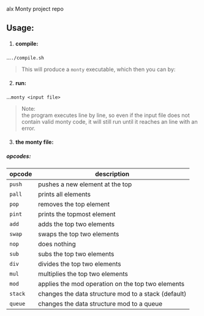 alx Monty project repo

## Usage:

1. #### compile:

...```./compile.sh```

> This will produce a `monty` executable, which then you can by:

2. #### run:

...```monty <input file>```

> Note:  
the program executes line by line,
so even if the input file does not contain valid monty code,
it will still run until it reaches an line with an error.

3. #### the monty file:

##### opcodes:

|opcode|description|
|------|-----------|
|`push` <int>|pushes a new element at the top|
|`pall`  |prints all elements|
|`pop`   |removes the top element|
|`pint`  |prints the topmost element|
|`add`   | adds the top two elements|
|`swap`  |swaps the top two elements|
|`nop`   |does nothing|
|`sub`   |subs the top two elements|
|`div`   |divides the top two elements|
|`mul`   |multiplies the top two elements|
|`mod`   |applies the mod operation on the top two elements|
|`stack` |changes the data structure mod to a stack (default)|
|`queue` |changes the data structure mod to a queue|

